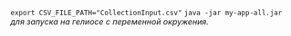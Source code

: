 `export CSV_FILE_PATH="CollectionInput.csv"`
`java -jar my-app-all.jar`
*для запуска на гелиосе с переменной окружения.*